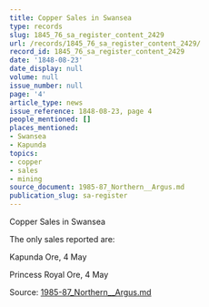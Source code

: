 ```yaml
---
title: Copper Sales in Swansea
type: records
slug: 1845_76_sa_register_content_2429
url: /records/1845_76_sa_register_content_2429/
record_id: 1845_76_sa_register_content_2429
date: '1848-08-23'
date_display: null
volume: null
issue_number: null
page: '4'
article_type: news
issue_reference: 1848-08-23, page 4
people_mentioned: []
places_mentioned:
- Swansea
- Kapunda
topics:
- copper
- sales
- mining
source_document: 1985-87_Northern__Argus.md
publication_slug: sa-register
---
```


Copper Sales in Swansea

The only sales reported are:

Kapunda Ore, 4 May

Princess Royal Ore, 4 May

Source: [1985-87_Northern__Argus.md](/downloads/markdown/1985-87_Northern__Argus.md)
